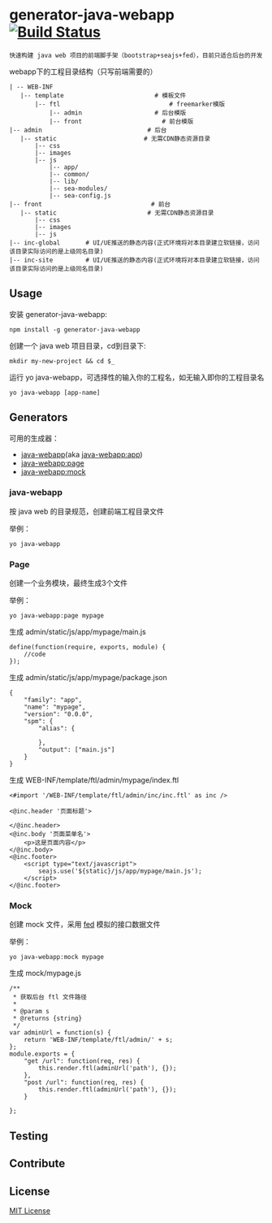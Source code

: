 # generator-java-webapp  [![Build Status](https://secure.travis-ci.org/17173/generator-java-webapp.png?branch=master)](https://travis-ci.org/17173/generator-java-webapp)

```
快速构建 java web 项目的前端脚手架（bootstrap+seajs+fed），目前只适合后台的开发
```     
     
 webapp下的工程目录结构（只写前端需要的）
 
 ```
| -- WEB-INF
    |-- template                         # 模板文件
        |-- ftl                              # freemarker模版
            |-- admin                    # 后台模版
            |-- front                      # 前台模版
|-- admin                             # 后台
    |-- static                        # 无需CDN静态资源目录
        |-- css                         
        |-- images                    
        |-- js
        	|-- app/
            |-- common/
            |-- lib/
            |-- sea-modules/
            |-- sea-config.js
|-- front                              # 前台
    |-- static                         # 无需CDN静态资源目录
        |-- css                        
        |-- images                  
        |-- js                          
|-- inc-global       # UI/UE推送的静态内容(正式环境将对本目录建立软链接，访问该目录实际访问的是上级同名目录)
|-- inc-site         # UI/UE推送的静态内容(正式环境将对本目录建立软链接，访问该目录实际访问的是上级同名目录)

```	

## Usage

安装 generator-java-webapp:

```
npm install -g generator-java-webapp
```

创建一个 java web 项目目录，cd到目录下:

```
mkdir my-new-project && cd $_
```

运行 yo java-webapp，可选择性的输入你的工程名，如无输入即你的工程目录名

```
yo java-webapp [app-name]
```

## Generators

可用的生成器：

* [java-webapp](#java-webapp)(aka [java-webapp:app](#java-webapp))
* [java-webapp:page](#page)
* [java-webapp:mock](#mock)

### java-webapp

按 java web 的目录规范，创建前端工程目录文件

举例：

```
yo java-webapp
```

### Page

创建一个业务模块，最终生成3个文件

举例：

```
yo java-webapp:page mypage
```

生成 admin/static/js/app/mypage/main.js

```
define(function(require, exports, module) {
    //code
});
```

生成 admin/static/js/app/mypage/package.json

```
{
    "family": "app",
    "name": "mypage",
    "version": "0.0.0",
    "spm": {
        "alias": {
            
        },
        "output": ["main.js"]
    }
}
```

生成 WEB-INF/template/ftl/admin/mypage/index.ftl

```
<#import '/WEB-INF/template/ftl/admin/inc/inc.ftl' as inc />

<@inc.header '页面标题'>

</@inc.header>
<@inc.body '页面菜单名'>
    <p>这是页面内容</p>
</@inc.body>
<@inc.footer>
    <script type="text/javascript">
        seajs.use('${static}/js/app/mypage/main.js');
    </script>
</@inc.footer>
```
### Mock

创建 mock 文件，采用 [fed](https://github.com/ijse/FED) 模拟的接口数据文件

举例：

```
yo java-webapp:mock mypage
```

生成 mock/mypage.js

```
/**
 * 获取后台 ftl 文件路径
 *
 * @param s
 * @returns {string}
 */
var adminUrl = function(s) {
    return 'WEB-INF/template/ftl/admin/' + s;
};
module.exports = {
    "get /url": function(req, res) {
        this.render.ftl(adminUrl('path'), {});
    },
    "post /url": function(req, res) {
        this.render.ftl(adminUrl('path'), {});
    }

};
```

## Testing

## Contribute

## License

[MIT License](http://en.wikipedia.org/wiki/MIT_License)





